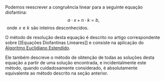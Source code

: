 
Podemos reescrever a congruência linear para a seguinte equação diofantina:
$$a \cdot x + n \cdot k = b,$$ 
onde  $x$  e  $k$  são inteiros desconhecidos.

O método de resolução desta equação é descrito no artigo correspondente sobre [[Equações Diofantinas Lineares]] e consiste na aplicação do [Algoritmo Euclidiano Estendido](obsidian://open?vault=Estudos_Obsidian&file=Computa%C3%A7%C3%A3o%2FOne%20for%20All%2FArtigos%2FAlgebra%2FAlgoritmo%20de%20Euclides%20Estendido%2FAlgoritmo%20de%20Euclides%20Estendido).

Ele também descreve o método de obtenção de todas as soluções desta equação a partir de uma solução encontrada, e incidentalmente este método, quando cuidadosamente considerado, é absolutamente equivalente ao método descrito na seção anterior.